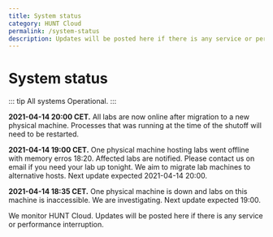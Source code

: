 ```yaml
---
title: System status
category: HUNT Cloud
permalink: /system-status
description: Updates will be posted here if there is any service or performance interruption.
---
```


# System status

::: tip All systems
Operational.
:::

**2021-04-14 20:00 CET.** All labs are now online after migration to a new physical machine. Processes that was running at the time of the shutoff will need to be restarted.

**2021-04-14 19:00 CET.** One physical machine hosting labs went offline with memory erros 18:20. Affected labs are notified. Please contact us on email if you need your lab up tonight. We aim to migrate lab machines to alternative hosts. Next update expected 2021-04-14 20:00.

**2021-04-14 18:35 CET.** One physical machine is down and labs on this machine is inaccessible. We are investigating. Next update expected 19:00.

<!--

::: tip All systems
Operational.
:::


# Colors

- Green = operational.
- Yellow = reduced performance.
- Red = some or all services are inaccessible.

# Example statement

Reduced performance reported. We are investigating. Next update expected 14:30.


# Statement construction

1. State what's reported, such as
   - Reduced performance reported.
   - Inaccessible labs reported.
   - Connection difficulties reported.

2. State what we are doing, such as
   - We are investigating.
   - We will start to investigate first thing in the morning.

3. State next expected info update, such as
   - Next update expected (e.g. 30 min after statement)

# Color example: GREEN

::: tip All systems
Operational
:::

# Color example: ORANGE

::: warning All systems
**2020-00-00 22:46** - Reduced performance reported. We are investigating. Next update expected 23:30.
:::

# Color example: RED

::: danger Lab access
**2020-00-00 22:46** - Some labs are inaccsessible. We are investigating. Next update expected 23:30.
:::

::: danger All systems
Shut off.
:::

-->

We monitor HUNT Cloud. Updates will be posted here if there is any service or performance interruption.

